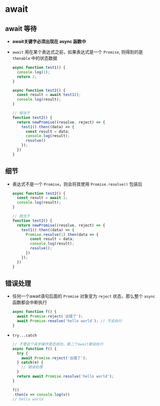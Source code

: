 # await

## await 等待

+ **await关键字必须出现在 async 函数中**

+ `await` 用在某个表达式之前，如果表达式是一个 `Promise`, 则得到的是 `thenable` 中的状态数据

    ```js
    async function test1() {
      console.log(1);
      return 2;
    }

    async function test2() {
      const result = await test1();
      console.log(result);
    }

    // 相当于
    function test2() {
      return newPromise((resolve, reject) => {
        test1().then((data) => {
          const result = data;
          console.log(result);
          resolve()
        });
      })
    }
    ```

## 细节

+ 表达式不是一个 `Promise`，则会将其使用 `Promise.resolve()` 包装后

    ```js
    async function test2() {
      const result = await 1;
      console.log(result);
    }

    // 相当于
    function test2() {
      return newPromise((resolve, reject) => {
        test1().then((data) => {
          Promise.resolve(1).then(data => {
            const result = data;
            console.log(result);
            resolve();
          })
        });
      })
    }
    ```

## 错误处理

+ 任何一个await语句后面的 `Promise` 对象变为 `reject` 状态，那么整个 `async` 函数都会中断执行

    ```js
    async function f() {
      await Promise.reject('出错了');
      await Promise.resolve('hello world'); // 不会执行
    }
    ```

+ `try...catch`

    ```js
    // 不管这个异步操作是否成功，第二个await都会执行
    async function f() {
      try {
        await Promise.reject('出错了');
      } catch(e) {
        // 错误处理
      }
      return await Promise.resolve('hello world');
    }

    f()
    .then(v => console.log(v))
    // hello world
    ```
